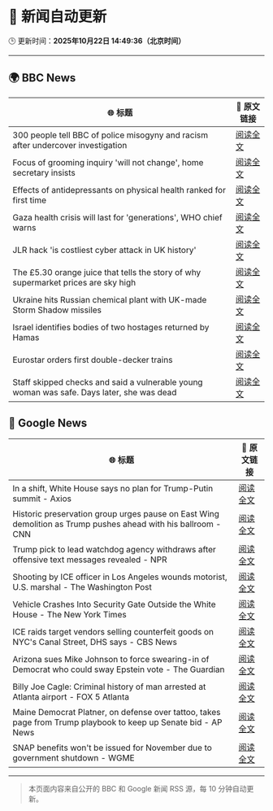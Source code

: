 # 🧠 新闻自动更新

🕒 更新时间：**2025年10月22日 14:49:36（北京时间）**

---

## 🌍 BBC News

| 🌐 标题 | 🔗 原文链接 |
|--------|-------------|
| 300 people tell BBC of police misogyny and racism after undercover investigation | [阅读全文](https://www.bbc.com/news/articles/ceq0jx7ljn9o?at_medium=RSS&at_campaign=rss) |
| Focus of grooming inquiry 'will not change', home secretary insists | [阅读全文](https://www.bbc.com/news/articles/c629zvnd5lno?at_medium=RSS&at_campaign=rss) |
| Effects of antidepressants on physical health ranked for first time | [阅读全文](https://www.bbc.com/news/articles/c9d65nqgd5zo?at_medium=RSS&at_campaign=rss) |
| Gaza health crisis will last for 'generations', WHO chief warns | [阅读全文](https://www.bbc.com/news/articles/cnvezzdnmrno?at_medium=RSS&at_campaign=rss) |
| JLR hack 'is costliest cyber attack in UK history' | [阅读全文](https://www.bbc.com/news/articles/cy9pdld4y81o?at_medium=RSS&at_campaign=rss) |
| The £5.30 orange juice that tells the story of why supermarket prices are sky high | [阅读全文](https://www.bbc.com/news/articles/c397n3jl3z8o?at_medium=RSS&at_campaign=rss) |
| Ukraine hits Russian chemical plant with UK-made Storm Shadow missiles | [阅读全文](https://www.bbc.com/news/articles/crmxjverzzro?at_medium=RSS&at_campaign=rss) |
| Israel identifies bodies of two hostages returned by Hamas | [阅读全文](https://www.bbc.com/news/articles/cd675jygwp1o?at_medium=RSS&at_campaign=rss) |
| Eurostar orders first double-decker trains | [阅读全文](https://www.bbc.com/news/articles/cz6n1w80z1zo?at_medium=RSS&at_campaign=rss) |
| Staff skipped checks and said a vulnerable young woman was safe. Days later, she was dead | [阅读全文](https://www.bbc.com/news/articles/cz91e1e23wzo?at_medium=RSS&at_campaign=rss) |

## 📰 Google News

| 🌐 标题 | 🔗 原文链接 |
|--------|-------------|
| In a shift, White House says no plan for Trump-Putin summit - Axios | [阅读全文](https://news.google.com/rss/articles/CBMihAFBVV95cUxOUEdmTjlNMWpWanFoeVlfY2lQWnl1VksydEg1WnRfWnM0NDdCWmM1U1V4UlZyX3BZdHVlT0tYVlZoX3VTVWZfaGo0aGZ2RUl3TE53LTZJN0x5SGJEOTZpMEE2VFk0dHlxQk5Yb2NCRjZlTHN5NS1vOHA3dy1DLWZ6Sy1rXzU?oc=5) |
| Historic preservation group urges pause on East Wing demolition as Trump pushes ahead with his ballroom - CNN | [阅读全文](https://news.google.com/rss/articles/CBMimgFBVV95cUxPaXBFLWxWQlRpQW5MZ2RKRWhaM0tJY0xWc2loc0ZZYzI4Qjh0YnZKcnptbFhIbXd3R3ZMOEpJai1LQmREalBXa0hKSEJ6cmdKME9KVHFTWGlwOVk1YXpfRDlKOF9nTlB6SHZpX1JtYzBRcC1yNkYwMnZuS3prQ3VoSGpqdEpSX0MzOGx4d0tMeEdEenpOMVJKQ21n?oc=5) |
| Trump pick to lead watchdog agency withdraws after offensive text messages revealed - NPR | [阅读全文](https://news.google.com/rss/articles/CBMiiAFBVV95cUxOVGtfOUppQkxqd3FBcEFqb21aQW1qQ0VLa3NCRHNGVG1qUmV4ZExkaUU3dzNXeUVEMThuWXVNYUtxYXhSNVBxWTVSQU9kcGc4MWx0azZjeDZFdHBSNDNYSGw1QmlqMlN3VnpCR1FmeEgwTHVrODFsQ29ucWZQa0tUOGNHN2d0bXkw?oc=5) |
| Shooting by ICE officer in Los Angeles wounds motorist, U.S. marshal - The Washington Post | [阅读全文](https://news.google.com/rss/articles/CBMigAFBVV95cUxQeWd6VTVWUFI5aTRPcWJrOWhzQVhhWXAtVVJBN2lxLVV0UGJtYmk2NzhqUzhSQmJhYndwZTB4dDNzaFVPOW9rc25GX1dxckhNR3RlbkZnbTVzbTZINEV5TjFweWNPZkI2R3J0dmFqT2M1S3lETlZkTWFKbGJSTTVpbQ?oc=5) |
| Vehicle Crashes Into Security Gate Outside the White House - The New York Times | [阅读全文](https://news.google.com/rss/articles/CBMickFVX3lxTE5YemN2Wk1PaGpuaUs4NVo3aDNkSmtMc3pIdUFNYUpMdzBnVjROT3RDR3RfTE5DaTRYZ0hfa3NhSUZJVV96OVVPdFZTSDhRSHVlY3VaRVFXMXlZdlhXdmF3bHhaTTVvT2ZZY0xiRnhRVFBDdw?oc=5) |
| ICE raids target vendors selling counterfeit goods on NYC's Canal Street, DHS says - CBS News | [阅读全文](https://news.google.com/rss/articles/CBMid0FVX3lxTE1tZmNRWGt3cWVUaEVySnMtb21rYUN4YXlncV9CNG1jeEEtWG5jaTF3T0pyeC1YWW9BbTVxTHM5cV90ZUp4X0RxdGd5VkZiUmhYZ2Z5cFMzNmNvVGVpaTNSUlJUR2ZCUUc2TXdnbXlITVBVbEhFTEVR?oc=5) |
| Arizona sues Mike Johnson to force swearing-in of Democrat who could sway Epstein vote - The Guardian | [阅读全文](https://news.google.com/rss/articles/CBMijgFBVV95cUxOZVlUbnhpNmZNREZzS3luMXRDcG45Yy1tM3liQjd3dHJaUWZuSnpKYnotX3NTS1Y3a1J4cjg0ZGRpd1MybXd2YzhBc3VtRG9SQkRRNk1JeHhzT2ZNZ09tbDdTU2U4YUl0TTZINmVZbzc4NUFtQ0hCMkI4Rm5Da19aaDZOVGFpQ1RQU2ZnRXpB?oc=5) |
| Billy Joe Cagle: Criminal history of man arrested at Atlanta airport - FOX 5 Atlanta | [阅读全文](https://news.google.com/rss/articles/CBMimgFBVV95cUxPbFhMUVR3cDBVWEtRNVBlWjlsdGJvbmlFVHBsNXJMZXZTWVFmUWhXazViTEY4SGFyeFMxajhRMGhXcVpyenJnSm9fb0FwWU9EWGtQOVRZRGpaeDBxeE5oNUQwYzdWNkYta1cxUjlEMkpUOXdEZFFDX1IxbElrdHdlcWh1RTlZM2RDNGpzVTJJSno3ZXRxWlZnWkJR0gGfAUFVX3lxTFBuMlgyMUtLNTlXMS1vVWNGdGo4UlNSQ0hjYjlhanl4N2t1SGRGb1pGVzBEeTBkd0luVjRnMVZVUzQxc0pKbzVLRG90Uk91a2t1eVBaQlBRYUdRNGtlVHRJcjVYVVA0bU5jbkFCLUxUbW5jV2RhamhHRmlnWkRTZWhMaVEtXzhVYVJEMndMRExOcmhoNEtHRXVaWldRZTNVYw?oc=5) |
| Maine Democrat Platner, on defense over tattoo, takes page from Trump playbook to keep up Senate bid - AP News | [阅读全文](https://news.google.com/rss/articles/CBMiqwFBVV95cUxNb3doaG1IZGsxeE1aNEMwX1B6cFQ5bXhWMXlIRm5lSS1vM3JjNXhsYS1fd3RxVFpHWlRqY1c4cFUtNE9JOFd6YUM0Y053VFV5TDM1NFYxU0tnSjV5RHdfMXNRWUR3M19RNjZlZXNwQmUtM3owQXpXcjVlWmhLVnpuLTdKSnZReVNSdzN1UTFaRENrdzYxNWNyeEZSakFOQnJ0UzNEaXV6OXNKT3c?oc=5) |
| SNAP benefits won't be issued for November due to government shutdown - WGME | [阅读全文](https://news.google.com/rss/articles/CBMitAJBVV95cUxNQkRFUFBZTEtJNnV1SF9LSGcyck1jOVVBd29ieEdfeUw3M1QwRTVwZWY5X3pET3FSMEVlMkVHTUl2Y3kzS2c2LURzYVo1MTNtSGVUNk5iUFhOMnNFcHptZ3h1VzdrTWNvNTlEVXBKODc3MlM1ZUl0bXFNS3BPeG5sdXl2MjcyTXRra2tJTmZ0UGlKNTZ5aVpsVHMzNWQzcnpUaDJ0eERNdERvZGFNb0o1enJjcnI3MFM3ZG1nRVdvMzRLTk1IQkxaZ2xsWUxGVmF5MkdMTVh0NmduUXhNN3MzenF2bXdWLTl3NjhHY1pTV2o3SF9WelpCdjZhaEFZMXhxWGptQk1QdnpwVXJ0Q1ItOE9MNGxXMU9DeWFjcHFDOHFMWkw4ckFFVUdXVUlhT2hsVG1ZWg?oc=5) |

---
> 本页面内容来自公开的 BBC 和 Google 新闻 RSS 源，每 10 分钟自动更新。